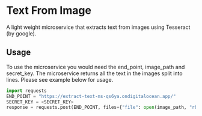 # Text From Image

A light weight microservice that extracts text from images using Tesseract (by google).

## Usage
To use the microservice you would need the end_point, image_path and secret_key. The microservice returns all the text in the images split into lines. Please see example below for usage.

``` python
import requests
END_POINT = "https://extract-text-ms-qs6ya.ondigitalocean.app/"
SECRET_KEY = <SECRET_KEY>
response = requests.post(END_POINT, files={"file": open(image_path, "rb")}, headers={"Authorization": f"JWT {SECRET_KEY}"})
```
